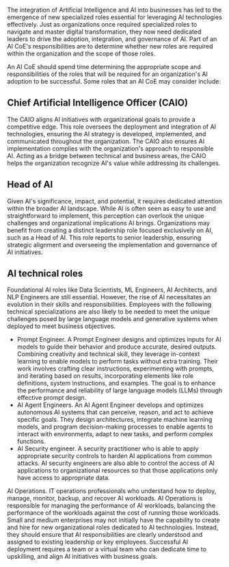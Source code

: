 The integration of Artificial Intelligence and AI into businesses has led to the  emergence of new specialized roles essential for leveraging AI technologies effectively. Just as organizations once required specialized roles to navigate and master digital transformation, they now need dedicated leaders to drive the adoption, integration, and governance of AI. Part of an AI CoE's responsibilities are to determine whether new roles are required within the organization and the scope of those roles. 

An AI CoE should spend time determining the appropriate scope and responsibilities of the roles that will be required for an organization's AI adoption to be successful. Some roles that an AI CoE may consider include:

## Chief Artificial Intelligence Officer (CAIO)

The CAIO aligns AI initiatives with organizational goals to provide a competitive edge. This role oversees the deployment and integration of AI technologies, ensuring the AI strategy is developed, implemented, and communicated throughout the organization. The CAIO also ensures AI implementation complies with the organization's approach to responsible AI. Acting as a bridge between technical and business areas, the CAIO helps the organization recognize AI's value while addressing its challenges.

## Head of AI

Given AI's significance, impact, and potential, it requires dedicated attention within the broader AI landscape. While AI is often seen as easy to use and straightforward to implement, this perception can overlook the unique challenges and organizational implications AI brings. Organizations may benefit from creating a distinct leadership role focused exclusively on AI, such as a Head of AI. This role reports to senior leadership, ensuring strategic alignment and overseeing the implementation and governance of AI initiatives.

## AI technical roles

Foundational AI roles like Data Scientists, ML Engineers, AI Architects, and NLP Engineers are still essential. However, the rise of AI necessitates an evolution in their skills and responsibilities. Employees with the following technical specializations are also likely to be needed to meet the unique challenges posed by large language models and generative systems when deployed to meet business objectives.

- Prompt Engineer. A Prompt Engineer designs and optimizes inputs for AI models to guide their behavior and produce accurate, desired outputs. Combining creativity and technical skill, they leverage in-context learning to enable models to perform tasks without extra training. Their work involves crafting clear instructions, experimenting with prompts, and iterating based on results, incorporating elements like role definitions, system instructions, and examples. The goal is to enhance the performance and reliability of large language models (LLMs) through effective prompt design.
- AI Agent Engineers. An AI Agent Engineer develops and optimizes autonomous AI systems that can perceive, reason, and act to achieve specific goals. They design architectures, integrate machine learning models, and program decision-making processes to enable agents to interact with environments, adapt to new tasks, and perform complex functions. 
- AI Security engineer. A security practitioner who is able to apply appropriate security controls to harden AI applications from common attacks. AI security engineers are also able to control the access of AI applications to organizational resources so that those applications only have access to appropriate data.

AI Operations. IT operations professionals who understand how to deploy, manage, monitor, backup, and recover AI workloads. AI Operations is responsible for managing the performance of AI workloads, balancing the performance of the workloads against the cost of running those workloads. Small and medium enterprises may not initially have the capability to create and hire for new organizational roles dedicated to AI technologies. Instead, they should ensure that AI responsibilities are clearly understood and assigned to existing leadership or key employees. Successful AI deployment requires a team or a virtual team who can dedicate time to upskilling, and align AI initiatives with business goals.
